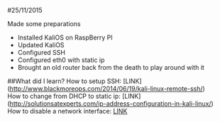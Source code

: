 #25/11/2015

Made some preparations
- Installed KaliOS on RaspBerry PI
- Updated KaliOS
- Configured SSH
- Configured eth0 with static ip
- Brought an old router back from the death to play around with it


##What did I learn?
How to setup SSH: [LINK] (http://www.blackmoreops.com/2014/06/19/kali-linux-remote-ssh/) </br>
How to change from DHCP to static ip: [LINK] (http://solutionsatexperts.com/ip-address-configuration-in-kali-linux/) </br>
How to disable a network interface: [LINK](http://superuser.com/a/924715)